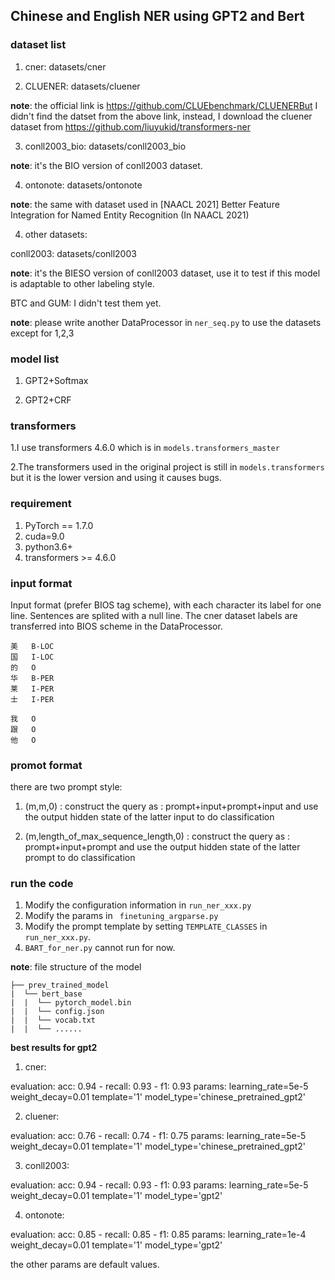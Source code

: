## Chinese and English NER using GPT2 and Bert


### dataset list

1. cner: datasets/cner


2. CLUENER: datasets/cluener

**note**: the official link is  https://github.com/CLUEbenchmark/CLUENERBut I didn't find the datset from the above link, instead, I download the cluener dataset from  https://github.com/liuyukid/transformers-ner

3. conll2003_bio: datasets/conll2003_bio

**note**: it's the BIO version of conll2003 dataset.

4. ontonote: datasets/ontonote
   
**note**: the same with dataset used in [NAACL 2021] Better Feature Integration for Named Entity Recognition (In NAACL 2021)

4. other datasets:

conll2003: datasets/conll2003

**note**: it's the BIESO version of conll2003 dataset, use it to test if this model is adaptable to other labeling style. 

BTC and GUM: I didn't test them yet.

**note**: please write another DataProcessor in `ner_seq.py`  to use the datasets except for 1,2,3
### model list

1. GPT2+Softmax

2. GPT2+CRF

### transformers

1.I use transformers 4.6.0  which is in `models.transformers_master `

2.The transformers used in the original project is still in `models.transformers` but it is the lower version and using it causes bugs.


### requirement

1. PyTorch == 1.7.0
2. cuda=9.0
3. python3.6+
4. transformers >= 4.6.0

### input format

Input format (prefer BIOS tag scheme), with each character its label for one line. Sentences are splited with a null line.
The cner dataset labels are transferred into BIOS scheme in the DataProcessor.
```text
美	B-LOC
国	I-LOC
的	O
华	B-PER
莱	I-PER
士	I-PER

我	O
跟	O
他	O
```
### promot format
there are two prompt style:
1. (m,m,0) : construct the query as : prompt+input+prompt+input and use the output hidden state of the latter input to do classification 

2. (m,length_of_max_sequence_length,0) : construct the query as : prompt+input+prompt and use the output hidden state of the latter prompt to do classification
### run the code

1. Modify the configuration information in `run_ner_xxx.py`
2. Modify the params in ` finetuning_argparse.py`
4. Modify the prompt template by setting `TEMPLATE_CLASSES` in `run_ner_xxx.py`.
5. `BART_for_ner.py` cannot run for now.

**note**: file structure of the model

```text
├── prev_trained_model
|  └── bert_base
|  |  └── pytorch_model.bin
|  |  └── config.json
|  |  └── vocab.txt
|  |  └── ......
```

**best results for gpt2**
1. cner:

evaluation:  acc: 0.94 - recall: 0.93 - f1: 0.93 
params: learning_rate=5e-5 weight_decay=0.01 template='1' model_type='chinese_pretrained_gpt2'

2. cluener:
   
evaluation: acc: 0.76 - recall: 0.74 - f1: 0.75
params: learning_rate=5e-5 weight_decay=0.01 template='1' model_type='chinese_pretrained_gpt2'


3. conll2003: 
   
evaluation:  acc: 0.94 - recall: 0.93 - f1: 0.93
params: learning_rate=5e-5 weight_decay=0.01 template='1' model_type='gpt2'

4. ontonote: 

evaluation:  acc: 0.85 - recall: 0.85 - f1: 0.85
params: learning_rate=1e-4 weight_decay=0.01 template='1' model_type='gpt2'

the other params are default values. 